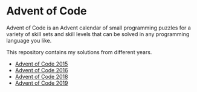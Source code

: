 # Advent of Code 

Advent of Code is an Advent calendar of small programming puzzles for a variety of skill sets and skill levels that can be solved in any programming language you like. 

This repository contains my solutions from different years.

* [Advent of Code 2015](https://github.com/strahlistvan/adventofcode/tree/master/adventofcode2015)
* [Advent of Code 2016](https://github.com/strahlistvan/adventofcode/tree/master/adventofcode2016)
* [Advent of Code 2018](https://github.com/strahlistvan/adventofcode/tree/master/adventofcode2018)
* [Advent of Code 2019](https://github.com/strahlistvan/adventofcode/tree/master/adventofcode2019)
